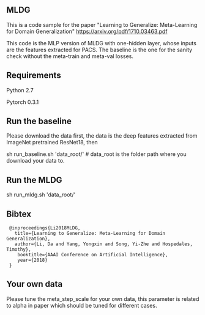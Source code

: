 ## MLDG
This is a code sample for the paper "Learning to Generalize: Meta-Learning for Domain Generalization" https://arxiv.org/pdf/1710.03463.pdf


This code is the MLP version of MLDG with one-hidden layer, whose inputs are the features extracted for PACS.
The baseline is the one for the sanity check without the meta-train and meta-val losses.



## Requirements
Python 2.7 

Pytorch 0.3.1

## Run the baseline
Please download the data first, the data is the deep features extracted from ImageNet pretrained ResNet18, then

sh run_baseline.sh 'data_root/'         # data_root is the folder path where you download your data to.

## Run the MLDG

sh run_mldg.sh 'data_root/'

## Bibtex
```
 @inproceedings{Li2018MLDG,
   title={Learning to Generalize: Meta-Learning for Domain Generalization},
   author={Li, Da and Yang, Yongxin and Song, Yi-Zhe and Hospedales, Timothy},
  	booktitle={AAAI Conference on Artificial Intelligence},
  	year={2018}
 }
 ```
 
 ## Your own data
 Please tune the meta_step_scale for your own data, this parameter is related to alpha in paper which should be tuned for different cases.
